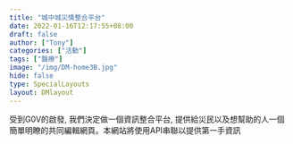 ```yaml
---
title: "城中城災情整合平台"
date: 2022-01-16T12:17:55+08:00
draft: false
author: ["Tony"]
categories: ["活動"]
tags: ["醫療"]
image: "/img/DM-home3B.jpg"
hide: false
type: SpecialLayouts
layout: DMlayout
---
```

受到G0V的啟發, 我們決定做一個資訊整合平台, 提供給災民以及想幫助的人一個簡單明瞭的共同編輯網頁。本網站將使用API串聯以提供第一手資訊
